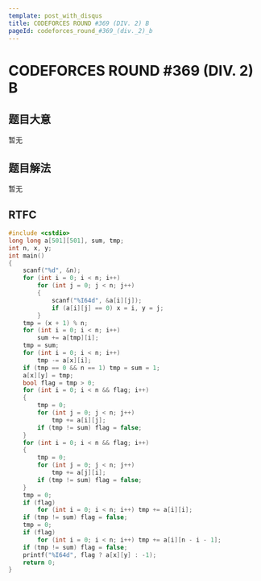 ```yaml
---
template: post_with_disqus
title: CODEFORCES ROUND #369 (DIV. 2) B
pageId: codeforces_round_#369_(div._2)_b
---
```


# CODEFORCES ROUND #369 (DIV. 2) B
<span id="poem"></span><script>$(function(){$.ajax('/api/poem?rnd='+Date.now()+Math.random()).done(function(data){$('#poem').text(data);});});</script>
## 题目大意
暂无

## 题目解法
暂无

## RTFC

```cpp
#include <cstdio>
long long a[501][501], sum, tmp;
int n, x, y;
int main()
{
    scanf("%d", &n);
    for (int i = 0; i < n; i++)
        for (int j = 0; j < n; j++)
        {
            scanf("%I64d", &a[i][j]);
            if (a[i][j] == 0) x = i, y = j;
        }
    tmp = (x + 1) % n;
    for (int i = 0; i < n; i++)
        sum += a[tmp][i];
    tmp = sum;
    for (int i = 0; i < n; i++)
        tmp -= a[x][i];
    if (tmp == 0 && n == 1) tmp = sum = 1;
    a[x][y] = tmp;
    bool flag = tmp > 0;
    for (int i = 0; i < n && flag; i++)
    {
        tmp = 0;
        for (int j = 0; j < n; j++)
            tmp += a[i][j];
        if (tmp != sum) flag = false;
    }
    for (int i = 0; i < n && flag; i++)
    {
        tmp = 0;
        for (int j = 0; j < n; j++)
            tmp += a[j][i];
        if (tmp != sum) flag = false;
    }
    tmp = 0;
    if (flag)
        for (int i = 0; i < n; i++) tmp += a[i][i];
    if (tmp != sum) flag = false;
    tmp = 0;
    if (flag)
        for (int i = 0; i < n; i++) tmp += a[i][n - i - 1];
    if (tmp != sum) flag = false;
    printf("%I64d", flag ? a[x][y] : -1);
    return 0;
}
```
<div id="__comment"></div>
